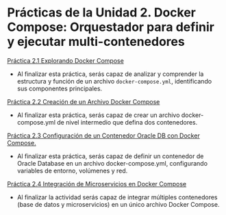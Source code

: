 # Prácticas de la Unidad 2. Docker Compose: Orquestador para definir y ejecutar multi-contenedores

[Práctica 2.1 Explorando Docker Compose](./README2_1.md)

- Al finalizar esta práctica, serás capaz de analizar y comprender la estructura y función de un archivo `docker-compose.yml`, identificando sus componentes principales.

[Práctica 2.2 Creación de un Archivo Docker Compose](./README2_2.md)

- Al finalizar esta práctica, serás capaz de crear un archivo docker-compose.yml de nivel intermedio que defina dos contenedores.

[Práctica 2.3 Configuración de un Contenedor Oracle DB con Docker Compose.](./README2_3.md)

- Al finalizar esta práctica, serás capaz de definir un contenedor de Oracle Database en un archivo docker-compose.yml, configurando variables de entorno, volúmenes y red.


[Práctica 2.4 Integración de Microservicios en Docker Compose](./README2_4.md)

- Al finalizar la actividad serás capaz de integrar múltiples contenedores (base de datos y microservicios) en un único archivo Docker Compose.


